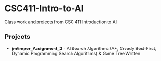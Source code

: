 # CSC411-Intro-to-AI
Class work and projects from CSC 411 Introduction to AI

## Projects
* **jmtimper_Assignment_2** - AI Search Algorithms (A*, Greedy Best-First, Dynamic Programming Search Algorithms) & Game Tree Written
